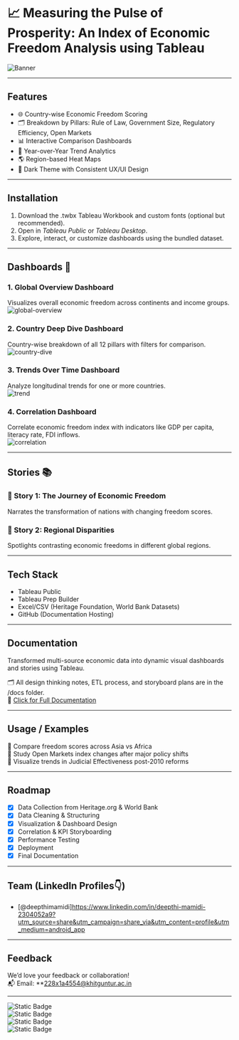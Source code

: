 # 📈 Measuring the Pulse of Prosperity: An Index of Economic Freedom Analysis using Tableau

![Banner](https://images.app.goo.gl/wynfXFtpmgR15tFE6)

---

## Features
- 🌐 Country-wise Economic Freedom Scoring
- 🗂 Breakdown by Pillars: Rule of Law, Government Size, Regulatory Efficiency, Open Markets
- 📊 Interactive Comparison Dashboards
- 📆 Year-over-Year Trend Analytics
- 🌎 Region-based Heat Maps
- 🎯 Dark Theme with Consistent UX/UI Design

---

## Installation
1. Download the .twbx Tableau Workbook and custom fonts (optional but recommended).
2. Open in *Tableau Public* or *Tableau Desktop*.
3. Explore, interact, or customize dashboards using the bundled dataset.

---

## Dashboards 📸

### 1. Global Overview Dashboard  
Visualizes overall economic freedom across continents and income groups.  
![global-overview](https://public.tableau.com/shared/RHYJZH4P7?:display_count=n&:origin=viz_share_link)

### 2. Country Deep Dive Dashboard  
Country-wise breakdown of all 12 pillars with filters for comparison.  
![country-dive](https://public.tableau.com/views/MeasuringThePulseOfProsperityAnIndexOfEconomicreedomAnalysisdashboard2/Dashboard2?:language=en-US&:sid=&:redirect=auth&:display_count=n&:origin=viz_share_link)

### 3. Trends Over Time Dashboard  
Analyze longitudinal trends for one or more countries.  
![trend](https://public.tableau.com/views/2022Economicfreedomscore_17510054262100/Dashboard4?:language=en-US&:sid=&:redirect=auth&:display_count=n&:origin=viz_share_link)

### 4. Correlation Dashboard  
Correlate economic freedom index with indicators like GDP per capita, literacy rate, FDI inflows.  
![correlation](https://public.tableau.com/views/2022Economicfreedomscore_17510054262100/Dashboard4?:language=en-US&:sid=&:redirect=auth&:display_count=n&:origin=viz_share_link)

---

## Stories 📚

### 📖 Story 1: The Journey of Economic Freedom  
Narrates the transformation of nations with changing freedom scores.

### 📖 Story 2: Regional Disparities  
Spotlights contrasting economic freedoms in different global regions.

---

## Tech Stack
- Tableau Public  
- Tableau Prep Builder  
- Excel/CSV (Heritage Foundation, World Bank Datasets)  
- GitHub (Documentation Hosting)

---

## Documentation

Transformed multi-source economic data into dynamic visual dashboards and stories using Tableau.  

🗂 All design thinking notes, ETL process, and storyboard plans are in the /docs folder.  
📄 [Click for Full Documentation](https://drive.google.com/file/d/15AN1bvYyUA-HEF-wuXahXbG53zrtS0wa/view?usp=drive_link)

---

## Usage / Examples

📌 Compare freedom scores across Asia vs Africa  
📌 Study Open Markets index changes after major policy shifts  
📌 Visualize trends in Judicial Effectiveness post-2010 reforms

---

## Roadmap
- [x] Data Collection from Heritage.org & World Bank  
- [x] Data Cleaning & Structuring  
- [x] Visualization & Dashboard Design  
- [x] Correlation & KPI Storyboarding  
- [x] Performance Testing  
- [x] Deployment  
- [x] Final Documentation

---

## Team (LinkedIn Profiles👇)

- [@deepthimamidi]https://www.linkedin.com/in/deepthi-mamidi-2304052a9?utm_source=share&utm_campaign=share_via&utm_content=profile&utm_medium=android_app


---

## Feedback

We’d love your feedback or collaboration!  
📬 Email: **228x1a4554@khitguntur.ac.in

---

![Static Badge](https://img.shields.io/badge/Tableau-1c0c6f?style=plastic)  
![Static Badge](https://img.shields.io/badge/Economic_Freedom_Analysis-300520?style=plastic)  
![Static Badge](https://img.shields.io/badge/Data_Storytelling-0a0420?style=plastic)  
![Static Badge](https://img.shields.io/badge/UI/UX_Design-310a59?style=plastic)
